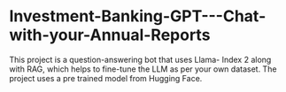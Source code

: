 # Investment-Banking-GPT---Chat-with-your-Annual-Reports
This project is a question-answering bot that uses Llama- Index 2 along with RAG, which helps to fine-tune the LLM as per your own dataset. The project uses a pre trained model from Hugging Face.
